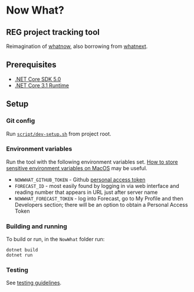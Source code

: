 # Now What?
## REG project tracking tool

Reimagination of [whatnow](https://github.com/alan-turing-institute/whatnow), also borrowing from [whatnext](https://github.com/alan-turing-institute/whatnext).

## Prerequisites

- [.NET Core SDK 5.0](https://dotnet.microsoft.com/download/dotnet/5.0)
- [.NET Core 3.1 Runtime](https://dotnet.microsoft.com/en-us/download/dotnet/3.1/runtime?cid=getdotnetcore)

## Setup

### Git config

Run [`script/dev-setup.sh`](script/dev-setup.sh) from project root.

### Environment variables

Run the tool with the following environment variables set. [How to store sensitive environment variables on MacOS](https://medium.com/@johnjjung/how-to-store-sensitive-environment-variables-on-macos-76bd5ba464f6) may be useful.

- `NOWWHAT_GITHUB_TOKEN` - Github [personal access token](https://docs.github.com/en/github/authenticating-to-github/creating-a-personal-access-token)
- `FORECAST_ID` - most easily found by logging in via web interface and
reading number that appears in URL just after server name
- `NOWWHAT_FORECAST_TOKEN` - log into Forecast, go to My Profile and then Developers section; there will be an option to obtain a Personal Access Token

### Building and running

To build or run, in the `NowWhat` folder run:

```
dotnet build
dotnet run
```

### Testing

See [testing guidelines](doc/testing.md).

